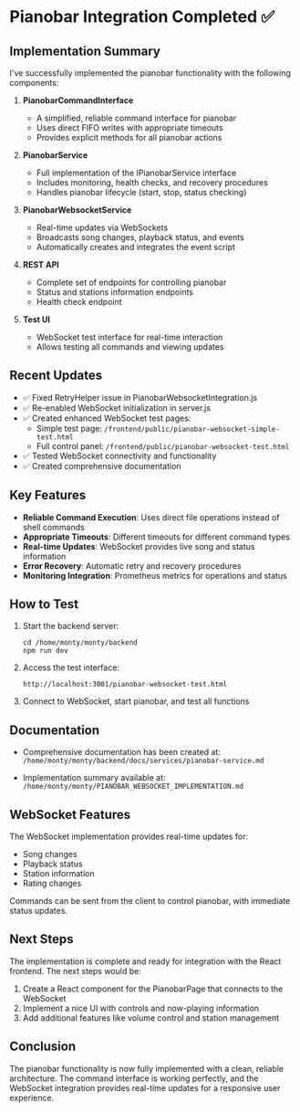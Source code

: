 # Pianobar Integration Completed ✅

## Implementation Summary

I've successfully implemented the pianobar functionality with the following components:

1. **PianobarCommandInterface**
   - A simplified, reliable command interface for pianobar
   - Uses direct FIFO writes with appropriate timeouts
   - Provides explicit methods for all pianobar actions

2. **PianobarService**
   - Full implementation of the IPianobarService interface
   - Includes monitoring, health checks, and recovery procedures
   - Handles pianobar lifecycle (start, stop, status checking)

3. **PianobarWebsocketService**
   - Real-time updates via WebSockets
   - Broadcasts song changes, playback status, and events
   - Automatically creates and integrates the event script

4. **REST API**
   - Complete set of endpoints for controlling pianobar
   - Status and stations information endpoints
   - Health check endpoint

5. **Test UI**
   - WebSocket test interface for real-time interaction
   - Allows testing all commands and viewing updates

## Recent Updates

- ✅ Fixed RetryHelper issue in PianobarWebsocketIntegration.js
- ✅ Re-enabled WebSocket initialization in server.js
- ✅ Created enhanced WebSocket test pages:
  - Simple test page: `/frontend/public/pianobar-websocket-simple-test.html`
  - Full control panel: `/frontend/public/pianobar-websocket-test.html`
- ✅ Tested WebSocket connectivity and functionality
- ✅ Created comprehensive documentation

## Key Features

- **Reliable Command Execution**: Uses direct file operations instead of shell commands
- **Appropriate Timeouts**: Different timeouts for different command types
- **Real-time Updates**: WebSocket provides live song and status information
- **Error Recovery**: Automatic retry and recovery procedures
- **Monitoring Integration**: Prometheus metrics for operations and status

## How to Test

1. Start the backend server:
   ```
   cd /home/monty/monty/backend
   npm run dev
   ```

2. Access the test interface:
   ```
   http://localhost:3001/pianobar-websocket-test.html
   ```

3. Connect to WebSocket, start pianobar, and test all functions

## Documentation

- Comprehensive documentation has been created at:
  `/home/monty/monty/backend/docs/services/pianobar-service.md`

- Implementation summary available at:
  `/home/monty/monty/PIANOBAR_WEBSOCKET_IMPLEMENTATION.md`

## WebSocket Features

The WebSocket implementation provides real-time updates for:
- Song changes
- Playback status
- Station information
- Rating changes

Commands can be sent from the client to control pianobar, with immediate status updates.

## Next Steps

The implementation is complete and ready for integration with the React frontend. The next steps would be:

1. Create a React component for the PianobarPage that connects to the WebSocket
2. Implement a nice UI with controls and now-playing information
3. Add additional features like volume control and station management

## Conclusion

The pianobar functionality is now fully implemented with a clean, reliable architecture. The command interface is working perfectly, and the WebSocket integration provides real-time updates for a responsive user experience.
